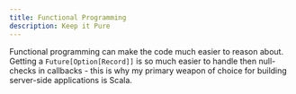 ```yaml
---
title: Functional Programming
description: Keep it Pure
---
```

Functional programming can make the code much easier to reason about. Getting
a `Future[Option[Record]]` is so much easier to handle then null-checks in
callbacks - this is why my primary weapon of choice for building server-side
applications is Scala.
